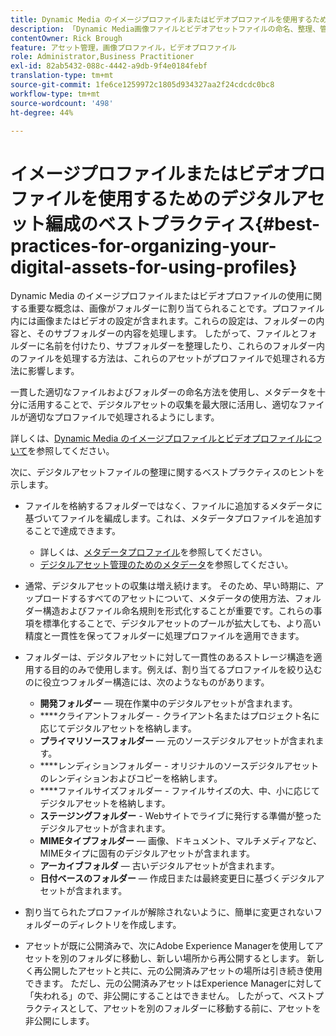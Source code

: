 ```yaml
---
title: Dynamic Media のイメージプロファイルまたはビデオプロファイルを使用するためのデジタルアセット編成のベストプラクティス
description: 「Dynamic Media画像ファイルとビデオアセットファイルの命名、整理、管理に関するヒントとベストプラクティス」
contentOwner: Rick Brough
feature: アセット管理，画像プロファイル，ビデオプロファイル
role: Administrator,Business Practitioner
exl-id: 82ab5432-088c-4442-a9db-9f4e0184febf
translation-type: tm+mt
source-git-commit: 1fe6ce1259972c1805d934327aa2f24cdcdc0bc8
workflow-type: tm+mt
source-wordcount: '498'
ht-degree: 44%

---
```


# イメージプロファイルまたはビデオプロファイルを使用するためのデジタルアセット編成のベストプラクティス{#best-practices-for-organizing-your-digital-assets-for-using-profiles}

Dynamic Media のイメージプロファイルまたはビデオプロファイルの使用に関する重要な概念は、画像がフォルダーに割り当てられることです。プロファイル内には画像またはビデオの設定が含まれます。これらの設定は、フォルダーの内容と、そのサブフォルダーの内容を処理します。 したがって、ファイルとフォルダーに名前を付けたり、サブフォルダーを整理したり、これらのフォルダー内のファイルを処理する方法は、これらのアセットがプロファイルで処理される方法に影響します。

一貫した適切なファイルおよびフォルダーの命名方法を使用し、メタデータを十分に活用することで、デジタルアセットの収集を最大限に活用し、適切なファイルが適切なプロファイルで処理されるようにします。

詳しくは、[Dynamic Media のイメージプロファイルとビデオプロファイルについて](about-image-video-profiles.md)を参照してください。

次に、デジタルアセットファイルの整理に関するベストプラクティスのヒントを示します。

* ファイルを格納するフォルダーではなく、ファイルに追加するメタデータに基づいてファイルを編成します。これは、メタデータプロファイルを追加することで達成できます。

   * 詳しくは、[メタデータプロファイル](/help/assets/metadata-profiles.md)を参照してください。
   * [デジタルアセット管理のためのメタデータ](/help/assets/manage-metadata.md)を参照してください。

* 通常、デジタルアセットの収集は増え続けます。 そのため、早い時期に、アップロードするすべてのアセットについて、メタデータの使用方法、フォルダー構造およびファイル命名規則を形式化することが重要です。これらの事項を標準化することで、デジタルアセットのプールが拡大しても、より高い精度と一貫性を保ってフォルダーに処理プロファイルを適用できます。
* フォルダーは、デジタルアセットに対して一貫性のあるストレージ構造を適用する目的のみで使用します。例えば、割り当てるプロファイルを絞り込むのに役立つフォルダー構造には、次のようなものがあります。

   * **開発フォルダー**  — 現在作業中のデジタルアセットが含まれます。
   * ****&#x200B;クライアントフォルダー - クライアント名またはプロジェクト名に応じてデジタルアセットを格納します。
   * **プライマリソースフォルダー**  — 元のソースデジタルアセットが含まれます。
   * ****&#x200B;レンディションフォルダー - オリジナルのソースデジタルアセットのレンディションおよびコピーを格納します。
   * ****&#x200B;ファイルサイズフォルダー - ファイルサイズの大、中、小に応じてデジタルアセットを格納します。
   * **ステージングフォルダー** - Webサイトでライブに発行する準備が整ったデジタルアセットが含まれます。
   * **MIMEタイプフォルダー**  — 画像、ドキュメント、マルチメディアなど、MIMEタイプに固有のデジタルアセットが含まれます。
   * **アーカイブフォルダ**  — 古いデジタルアセットが含まれます。
   * **日付ベースのフォルダー**  — 作成日または最終変更日に基づくデジタルアセットが含まれます。

* 割り当てられたプロファイルが解除されないように、簡単に変更されないフォルダーのディレクトリを作成します。
* アセットが既に公開済みで、次にAdobe Experience Managerを使用してアセットを別のフォルダに移動し、新しい場所から再公開するとします。 新しく再公開したアセットと共に、元の公開済みアセットの場所は引き続き使用できます。 ただし、元の公開済みアセットはExperience Managerに対して「失われる」ので、非公開にすることはできません。 したがって、ベストプラクティスとして、アセットを別のフォルダーに移動する前に、アセットを非公開にします。
